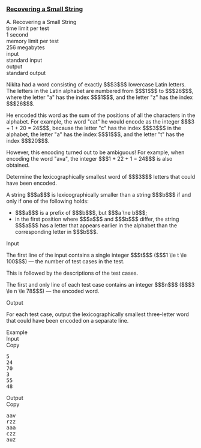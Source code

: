 <h3><a href="https://codeforces.com/contest/1931/problem/A" target="_blank" rel="noopener noreferrer">Recovering a Small String</a></h3>

<div class="header"><div class="title">A. Recovering a Small String</div><div class="time-limit"><div class="property-title">time limit per test</div>1 second</div><div class="memory-limit"><div class="property-title">memory limit per test</div>256 megabytes</div><div class="input-file input-standard"><div class="property-title">input</div>standard input</div><div class="output-file output-standard"><div class="property-title">output</div>standard output</div></div><div><p>Nikita had a word consisting of exactly $$$3$$$ lowercase Latin letters. The letters in the Latin alphabet are numbered from $$$1$$$ to $$$26$$$, where the letter "<span class="tex-font-style-tt">a</span>" has the index $$$1$$$, and the letter "<span class="tex-font-style-tt">z</span>" has the index $$$26$$$.</p><p>He encoded this word as the sum of the positions of all the characters in the alphabet. For example, the word "<span class="tex-font-style-tt">cat</span>" he would encode as the integer $$$3 + 1 + 20 = 24$$$, because the letter "<span class="tex-font-style-tt">c</span>" has the index $$$3$$$ in the alphabet, the letter "<span class="tex-font-style-tt">a</span>" has the index $$$1$$$, and the letter "<span class="tex-font-style-tt">t</span>" has the index $$$20$$$.</p><p>However, this encoding turned out to be ambiguous! For example, when encoding the word "<span class="tex-font-style-tt">ava</span>", the integer $$$1 + 22 + 1 = 24$$$ is also obtained.</p><p>Determine the lexicographically smallest word of $$$3$$$ letters that could have been encoded.</p><p>A string $$$a$$$ is lexicographically smaller than a string $$$b$$$ if and only if one of the following holds:</p><ul><li> $$$a$$$ is a prefix of $$$b$$$, but $$$a \ne b$$$;</li><li> in the first position where $$$a$$$ and $$$b$$$ differ, the string $$$a$$$ has a letter that appears earlier in the alphabet than the corresponding letter in $$$b$$$.</li></ul></div><div class="input-specification"><div class="section-title">Input</div><p>The first line of the input contains a single integer $$$t$$$ ($$$1 \le t \le 100$$$) — the number of test cases in the test.</p><p>This is followed by the descriptions of the test cases.</p><p>The first and only line of each test case contains an integer $$$n$$$ ($$$3 \le n \le 78$$$) — the encoded word.</p></div><div class="output-specification"><div class="section-title">Output</div><p>For each test case, output the lexicographically smallest three-letter word that could have been encoded on a separate line.</p></div><div class="sample-tests"><div class="section-title">Example</div><div class="sample-test"><div class="input"><div class="title">Input<div title="Copy" data-clipboard-target="#id0048576695573877127" id="id008630285663197008" class="input-output-copier">Copy</div></div><pre id="id0048576695573877127"><div class="test-example-line test-example-line-even test-example-line-0">5</div><div class="test-example-line test-example-line-odd test-example-line-1">24</div><div class="test-example-line test-example-line-even test-example-line-2">70</div><div class="test-example-line test-example-line-odd test-example-line-3">3</div><div class="test-example-line test-example-line-even test-example-line-4">55</div><div class="test-example-line test-example-line-odd test-example-line-5">48</div></pre></div><div class="output"><div class="title">Output<div title="Copy" data-clipboard-target="#id001001921561876924" id="id00435386498568492" class="input-output-copier">Copy</div></div><pre id="id001001921561876924">aav
rzz
aaa
czz
auz
</pre></div></div></div>